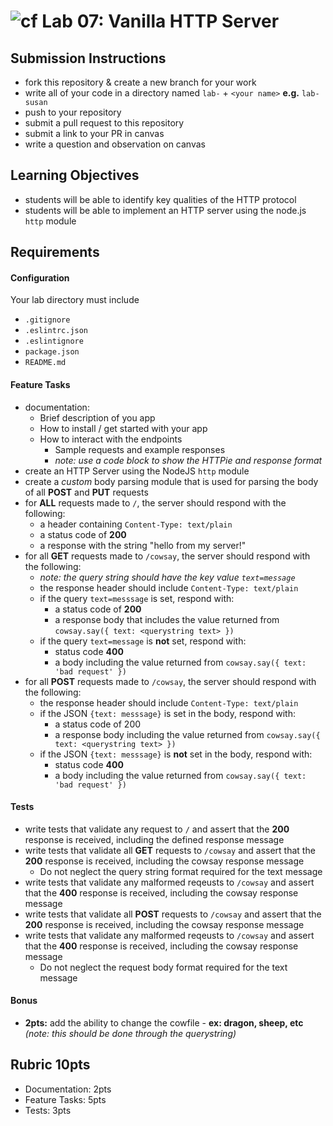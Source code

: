 ![cf](https://i.imgur.com/7v5ASc8.png) Lab 07: Vanilla HTTP Server
======

## Submission Instructions
  * fork this repository & create a new branch for your work
  * write all of your code in a directory named `lab-` + `<your name>` **e.g.** `lab-susan`
  * push to your repository
  * submit a pull request to this repository
  * submit a link to your PR in canvas
  * write a question and observation on canvas

## Learning Objectives  
* students will be able to identify key qualities of the HTTP protocol
* students will be able to implement an HTTP server using the node.js `http` module

## Requirements
#### Configuration  
<!-- list of files, configurations, tools, etc that are required -->
Your lab directory must include  
* `.gitignore`
* `.eslintrc.json`
* `.eslintignore`
* `package.json`
* `README.md`

#### Feature Tasks  
* documentation:
  - Brief description of you app
  - How to install / get started with your app
  - How to interact with the endpoints
    - Sample requests and example responses
    - _note: use a code block to show the HTTPie and response format_
* create an HTTP Server using the NodeJS `http` module
* create a *custom* body parsing module that is used for parsing the body of all **POST** and **PUT** requests
* for **ALL** requests made to `/`, the server should respond with the following:
  * a header containing `Content-Type: text/plain`
  * a status code of **200**
  * a response with the string "hello from my server!"
* for all **GET** requests made to `/cowsay`, the server should respond with the following:
  * _note: the query string should have the key value `text=message`_
  * the response header should include `Content-Type: text/plain`
  * if the query `text=messsage` is set, respond with:
    * a status code of **200**
    * a response body that includes the value returned from `cowsay.say({ text: <querystring text> })`
  * if the query `text=message` is **not** set, respond with:
    * status code **400**
    * a body including the value returned from `cowsay.say({ text: 'bad request' })`
* for all **POST** requests made to `/cowsay`, the server should respond with the following:
  * the response header should include `Content-Type: text/plain`
  * if the JSON `{text: messsage}` is set in the body, respond with:
    * a status code of 200
    * a response body including the value returned from `cowsay.say({ text: <querystring text> })`
  * if the JSON `{text: messsage}` is **not** set in the body, respond with:
      * status code **400**
      * a body including the value returned from `cowsay.say({ text: 'bad request' })`

#### Tests
* write tests that validate any request to `/` and assert that the **200** response is received, including the defined response message
* write tests that validate all **GET** requests to `/cowsay` and assert that the **200** response is received, including the cowsay response message
  - Do not neglect the query string format required for the text message
* write tests that validate any malformed reqeusts to `/cowsay` and assert that the **400** response is received, including the cowsay response message
* write tests that validate all **POST** requests to `/cowsay` and assert that the **200** response is received, including the cowsay response message
* write tests that validate any malformed reqeusts to `/cowsay` and assert that the **400** response is received, including the cowsay response message
  - Do not neglect the request body format required for the text message

#### Bonus
* **2pts:** add the ability to change the cowfile - **ex: dragon, sheep, etc** _(note: this should be done through the querystring)_

## Rubric 10pts
* Documentation: 2pts
* Feature Tasks: 5pts
* Tests: 3pts
